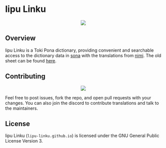 # lipu Linku

<div align="center">
  <a href="https://discord.gg/A3ZPqnHHsy">
    <img src="https://img.shields.io/badge/-Discord-%237289da?style=for-the-badge&logo=appveyor">
  </a>
</div>

## Overview

lipu Linku is a Toki Pona dictionary, providing convenient and searchable access to
the dictionary data in [sona](https://github.com/lipu-linku/sona) with the translations from [nimi](https://nimi.linku.la).
The old sheet can be found [here](https://docs.google.com/spreadsheets/d/1xwgTAxwgn4ZAc4DBnHte0cqta1aaxe112Wh1rv9w5Yk).

## Contributing

<div align="center">
  <a href="https://github.com/lipu-linku/lipu-linku.github.io/graphs/contributors">
    <img src="https://contrib.rocks/image?repo=lipu-linku/lipu-linku.github.io" />
  </a>
</div>

Feel free to post issues, fork the repo, and open pull requests with your changes.
You can also join the discord to contribute translations and talk to the maintainers.

## License

lipu Linku (`lipu-linku.github.io`) is licensed under the GNU General Public License Version 3.
